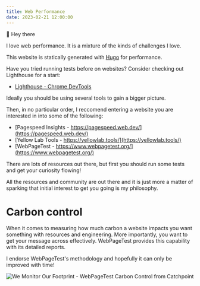 ```yaml
---
title: Web Performance
date: 2023-02-21 12:00:00
---
```


👋 Hey there

I love web performance. It is a mixture of the kinds of challenges I love.

This website is statically generated with [Hugo](https://gohugo.io/) for performance.

Have you tried running tests before on websites? Consider checking out Lighthouse for a start:

* [Lighthouse - Chrome DevTools](https://developer.chrome.com/docs/lighthouse/overview/#devtools)

Ideally you should be using several tools to gain a bigger picture. 

Then, in no particular order, I reccomend entering a website you are interested in into some of the following:

* [Pagespeed Insights - https://pagespeed.web.dev/](https://pagespeed.web.dev/)
* [Yellow Lab Tools - https://yellowlab.tools/](https://yellowlab.tools/)
* [WebPageTest - https://www.webpagetest.org/](https://www.webpagetest.org/)

There are lots of resources out there, but first you should run some tests and get your curiosity flowing!

All the resources and community are out there and it is just more a matter of sparking that initial interest to get you going is my philosophy. 

# Carbon control 

When it comes to measuring how much carbon a website impacts you want something with resources and engineering. More importantly, you want to get your message across effectively. WebPageTest provides this capability with its detailed reports.

I endorse WebPageTest's methodology and hopefully it can only be improved with time!

![We Monitor Our Footprint - WebPageTest Carbon Control from Catchpoint](/carbon-control.png)